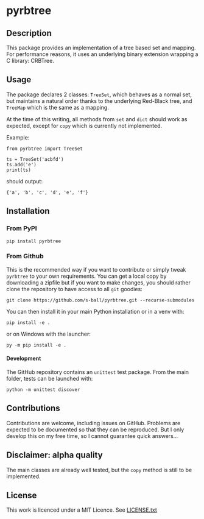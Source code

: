 # pyrbtree

## Description

This package provides an implementation of a tree
based set and mapping. For performance reasons, it
uses an underlying binary extension wrapping a C
library: CRBTree.

## Usage

The package declares 2 classes: `TreeSet`, which behaves
as a normal set, but maintains a natural order thanks to
the underlying Red-Black tree, and `TreeMap` which is the
same as a mapping.

At the time of this writing, all methods from `set` and
`dict` should work as expected, except for `copy` which 
is currently not implemented.

Example:

```
from pyrbtree import TreeSet

ts = TreeSet('acbfd')
ts.add('e')
print(ts)
```

should output:

    {'a', 'b', 'c', 'd', 'e', 'f'}

## Installation

### From PyPI

    pip install pyrbtree

### From Github

This is the recommended way if you want to contribute or simply tweak
`pyrbtree` to your own requirements. You can get a local copy by
downloading a zipfile but if you want to make changes, you should
 rather clone the repository to have access to all `git` goodies:

    git clone https://github.com/s-ball/pyrbtree.git --recurse-submodules

You can then install it in your main Python installation or in a venv with:

    pip install -e .

or on Windows with the launcher:

    py -m pip install -e .

#### Development

The GitHub repository contains an `unittest` test package. From the
main folder, tests can be launched with:

    python -m unittest discover
 
## Contributions

Contributions are welcome, including issues on GitHub.
Problems are expected to be documented so that they can be reproduced. But
I only develop this on my free time, so I cannot guarantee quick answers...

## Disclaimer: alpha quality

The main classes are already well tested, but the `copy` method is
still to be implemented.

## License

This work is licenced under a MIT Licence. See [LICENSE.txt](https://github.com/s-ball/pyrbtree/blob/master/LICENCE.txt)
